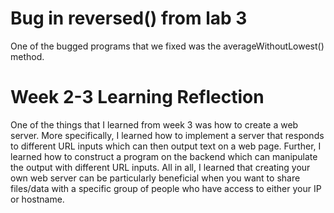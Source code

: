 # Bug in reversed() from lab 3

One of the bugged programs that we fixed was the averageWithoutLowest() method.


# Week 2-3 Learning Reflection 

One of the things that I learned from week 3 was how to create a web server. More specifically, I learned how to implement a server that responds to different URL inputs which can then output text on a web page. Further, I learned how to construct a program on the backend which can manipulate the output with different URL inputs. All in all, I learned that creating your own web server can be particularly beneficial when you want to share files/data with a specific group of people who have access to either your IP or hostname. 

